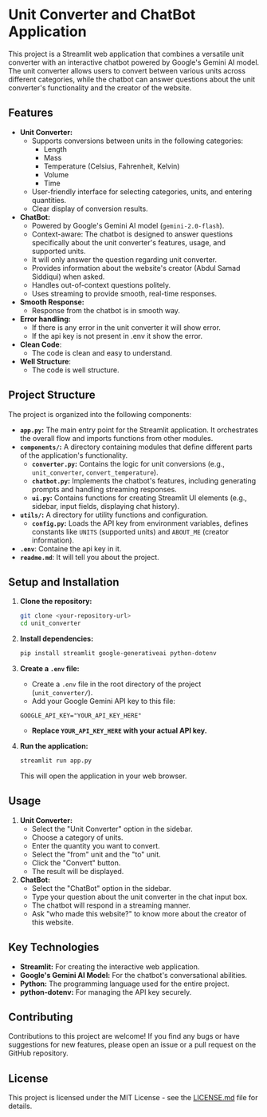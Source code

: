 # Unit Converter and ChatBot Application

This project is a Streamlit web application that combines a versatile unit converter with an interactive chatbot powered by Google's Gemini AI model. The unit converter allows users to convert between various units across different categories, while the chatbot can answer questions about the unit converter's functionality and the creator of the website.

## Features

-   **Unit Converter:**
    -   Supports conversions between units in the following categories:
        -   Length
        -   Mass
        -   Temperature (Celsius, Fahrenheit, Kelvin)
        -   Volume
        -   Time
    -   User-friendly interface for selecting categories, units, and entering quantities.
    -   Clear display of conversion results.
-   **ChatBot:**
    -   Powered by Google's Gemini AI model (`gemini-2.0-flash`).
    -   Context-aware: The chatbot is designed to answer questions specifically about the unit converter's features, usage, and supported units.
    -   It will only answer the question regarding unit converter.
    -   Provides information about the website's creator (Abdul Samad Siddiqui) when asked.
    -   Handles out-of-context questions politely.
    -   Uses streaming to provide smooth, real-time responses.
-   **Smooth Response:**
    - Response from the chatbot is in smooth way.
- **Error handling:**
    - If there is any error in the unit converter it will show error.
    - If the api key is not present in .env it show the error.
- **Clean Code**:
    - The code is clean and easy to understand.
- **Well Structure**:
    - The code is well structure.

## Project Structure

The project is organized into the following components:


-   **`app.py`:** The main entry point for the Streamlit application. It orchestrates the overall flow and imports functions from other modules.
-   **`components/`:** A directory containing modules that define different parts of the application's functionality.
    -   **`converter.py`:** Contains the logic for unit conversions (e.g., `unit_converter`, `convert_temperature`).
    -   **`chatbot.py`:** Implements the chatbot's features, including generating prompts and handling streaming responses.
    -   **`ui.py`:** Contains functions for creating Streamlit UI elements (e.g., sidebar, input fields, displaying chat history).
-   **`utils/`:** A directory for utility functions and configuration.
    -   **`config.py`:** Loads the API key from environment variables, defines constants like `UNITS` (supported units) and `ABOUT_ME` (creator information).
- **`.env`**: Containe the api key in it.
- **`readme.md`**: It will tell you about the project.

## Setup and Installation

1.  **Clone the repository:**

    ```bash
    git clone <your-repository-url>
    cd unit_converter
    ```

2.  **Install dependencies:**

    ```bash
    pip install streamlit google-generativeai python-dotenv
    ```

3.  **Create a `.env` file:**
    - Create a `.env` file in the root directory of the project (`unit_converter/`).
    - Add your Google Gemini API key to this file:

    ```properties
    GOOGLE_API_KEY="YOUR_API_KEY_HERE"
    ```

    - **Replace `YOUR_API_KEY_HERE` with your actual API key.**

4.  **Run the application:**

    ```bash
    streamlit run app.py
    ```

    This will open the application in your web browser.

## Usage

1.  **Unit Converter:**
    -   Select the "Unit Converter" option in the sidebar.
    -   Choose a category of units.
    -   Enter the quantity you want to convert.
    -   Select the "from" unit and the "to" unit.
    -   Click the "Convert" button.
    -   The result will be displayed.
2.  **ChatBot:**
    -   Select the "ChatBot" option in the sidebar.
    -   Type your question about the unit converter in the chat input box.
    -   The chatbot will respond in a streaming manner.
    -   Ask "who made this website?" to know more about the creator of this website.

## Key Technologies

-   **Streamlit:** For creating the interactive web application.
-   **Google's Gemini AI Model:** For the chatbot's conversational abilities.
-   **Python:** The programming language used for the entire project.
-   **python-dotenv:** For managing the API key securely.

## Contributing

Contributions to this project are welcome! If you find any bugs or have suggestions for new features, please open an issue or a pull request on the GitHub repository.

## License

This project is licensed under the MIT License - see the [LICENSE.md](LICENSE.md) file for details.

